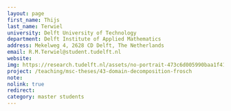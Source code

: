 ```yaml
---
layout: page
first_name: Thijs
last_name: Terwiel
university: Delft University of Technology
department: Delft Institute of Applied Mathematics
address: Mekelweg 4, 2628 CD Delft, The Netherlands
email: R.M.Terwiel@student.tudelft.nl
website:
img: https://research.tudelft.nl/assets/no-portrait-473c6d005990baa1f418d9c668dcd4ec.png
project: /teaching/msc-theses/43-domain-decomposition-frosch
note:
nolink: true
redirect:
category: master students
---
```

